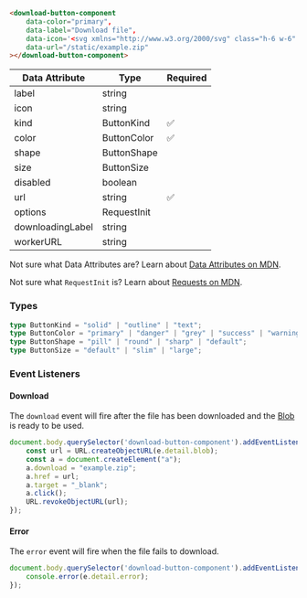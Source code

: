 ```html
<download-button-component
    data-color="primary",
    data-label="Download file",
    data-icon='<svg xmlns="http://www.w3.org/2000/svg" class="h-6 w-6" fill="none" viewBox="0 0 24 24" stroke="currentColor"><path stroke-linecap="round" stroke-linejoin="round" stroke-width="2" d="M4 16v1a3 3 0 003 3h10a3 3 0 003-3v-1m-4-4l-4 4m0 0l-4-4m4 4V4" /></svg>'
    data-url="/static/example.zip"
></download-button-component>
```

| Data Attribute | Type | Required |
| -------------- | ---- | -------- |
| label | string | |
| icon | string | |
| kind | ButtonKind | ✅ |
| color | ButtonColor | ✅ |
| shape | ButtonShape | |
| size | ButtonSize | |
| disabled | boolean | | 
| url | string | ✅ |
| options | RequestInit | |
| downloadingLabel | string | |
| workerURL | string | |

Not sure what Data Attributes are? Learn about [Data Attributes on MDN](https://developer.mozilla.org/en-US/docs/Web/HTML/Global_attributes/data-*).

Not sure what `RequestInit` is? Learn about [Requests on MDN](https://developer.mozilla.org/en-US/docs/Web/API/Request/Request).

### Types

```typescript
type ButtonKind = "solid" | "outline" | "text";
type ButtonColor = "primary" | "danger" | "grey" | "success" | "warning" | "info" | "white";
type ButtonShape = "pill" | "round" | "sharp" | "default";
type ButtonSize = "default" | "slim" | "large";
```

### Event Listeners

#### Download

The `download` event will fire after the file has been downloaded and the [Blob](https://developer.mozilla.org/en-US/docs/Web/API/Blob) is ready to be used.

```typescript
document.body.querySelector('download-button-component').addEventListener('download', (e) => {
    const url = URL.createObjectURL(e.detail.blob);
    const a = document.createElement("a");
    a.download = "example.zip";
    a.href = url;
    a.target = "_blank";
    a.click();
    URL.revokeObjectURL(url);
});
```

#### Error

The `error` event will fire when the file fails to download.

```typescript
document.body.querySelector('download-button-component').addEventListener('error', (e) => {
    console.error(e.detail.error);
});
```
